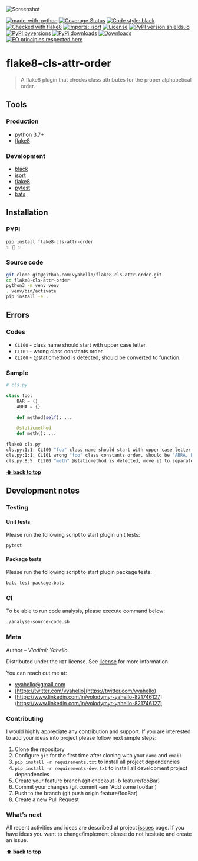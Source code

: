 ![Screenshot](logo.png)

[![made-with-python](https://img.shields.io/badge/Made%20with-Python-1f425f.svg)](https://www.python.org/)
[![Coverage Status](https://coveralls.io/repos/github/vyahello/flake8-cls-attr-order/badge.svg)](https://coveralls.io/github/vyahello/flake8-cls-attr-order)
[![Code style: black](https://img.shields.io/badge/code%20style-black-000000.svg)](https://github.com/psf/black)
[![Checked with flake8](https://img.shields.io/badge/flake8-checked-blue)](http://flake8.pycqa.org/)
[![Imports: isort](https://img.shields.io/badge/%20imports-isort-%231674b1?style=flat&labelColor=ef8336)](https://pycqa.github.io/isort/)
[![License](https://img.shields.io/badge/license-MIT-green.svg)](LICENSE.md)
[![PyPI version shields.io](https://img.shields.io/pypi/v/flake8-cls-attr-order.svg)](https://pypi.org/project/flake8-cls-attr-order/)
[![PyPI pyversions](https://img.shields.io/pypi/pyversions/flake8-cls-attr-order.svg)](https://pypi.org/project/flake8-cls-attr-order/)
[![PyPi downloads](https://img.shields.io/pypi/dm/flake8-cls-attr-order.svg)](https://pypi.python.org/pypi/flake8-cls-attr-order)
[![Downloads](https://pepy.tech/badge/flake8-cls-attr-order)](https://pepy.tech/project/flake8-cls-attr-order)
[![EO principles respected here](https://www.elegantobjects.org/badge.svg)](https://www.elegantobjects.org)

# flake8-cls-attr-order

> A flake8 plugin that checks class attributes for the proper alphabetical order.

## Tools

### Production
- python 3.7+
- [flake8](http://flake8.pycqa.org/en/latest/)

### Development

- [black](https://black.readthedocs.io/en/stable/)
- [isort](https://pycqa.github.io/isort)
- [flake8](http://flake8.pycqa.org/en/latest/)
- [pytest](https://docs.pytest.org/en/7.0.x/)
- [bats](https://github.com/bats-core/bats-core)

## Installation

### PYPI

```bash
pip install flake8-cls-attr-order
✨ 🍰 ✨
```

### Source code

```bash
git clone git@github.com:vyahello/flake8-cls-attr-order.git
cd flake8-cls-attr-order
python3 -m venv venv 
. venv/bin/activate
pip install -e .
```

## Errors

### Codes

- `CL100` - class name should start with upper case letter.
- `CL101` - wrong class constants order.
- `CL200` - @staticmethod is detected, should be converted to function.

### Sample

```python
# cls.py

class foo:
    BAR = ()
    ABRA = {}

    def method(self): ...

    @staticmethod
    def meth(): ...
```

```bash
flake8 cls.py
cls.py:1:1: CL100 "foo" class name should start with upper case letter
cls.py:1:1: CL101 wrong "foo" class constants order, should be "ABRA, BAR"
cls.py:8:5: CL200 "meth" @staticmethod is detected, move it to separate function
```


**[⬆ back to top](#flake8-cls-attr-order)**


## Development notes

### Testing 

#### Unit tests

Please run the following script to start plugin unit tests:
```bash
pytest 
```

#### Package tests

Please run the following script to start plugin package tests:
```bash
bats test-package.bats 
```

### CI

To be able to run code analysis, please execute command below:
```bash
./analyse-source-code.sh
```

### Meta

Author – _Vladimir Yahello_.

Distributed under the `MIT` license. See [license](LICENSE.md) for more information.

You can reach out me at:
* [vyahello@gmail.com](vyahello@gmail.com)
* [https://twitter.com/vyahello](https://twitter.com/vyahello)
* [https://www.linkedin.com/in/volodymyr-yahello-821746127](https://www.linkedin.com/in/volodymyr-yahello-821746127)

### Contributing

I would highly appreciate any contribution and support. If you are interested to add your ideas into project please follow next simple steps:

1. Clone the repository
2. Configure `git` for the first time after cloning with your `name` and `email`
3. `pip install -r requirements.txt` to install all project dependencies
4. `pip install -r requirements-dev.txt` to install all development project dependencies
5. Create your feature branch (git checkout -b feature/fooBar)
6. Commit your changes (git commit -am 'Add some fooBar')
7. Push to the branch (git push origin feature/fooBar)
8. Create a new Pull Request

### What's next

All recent activities and ideas are described at project [issues](https://github.com/vyahello/flake8-cls-attr-order/issues) page. 
If you have ideas you want to change/implement please do not hesitate and create an issue.

**[⬆ back to top](#flake8-cls-attr-order)**
